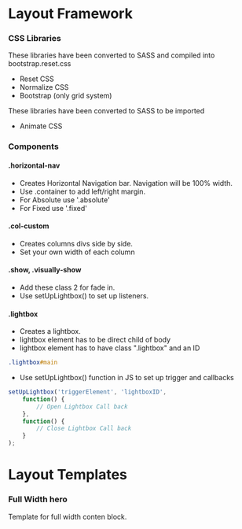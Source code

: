 
# Layout Framework
### CSS Libraries
These libraries have been converted to SASS and compiled into bootstrap.reset.css

- Reset CSS
- Normalize CSS
- Bootstrap (only grid system)

These libraries have been converted to SASS to be imported
- Animate CSS


### Components
#### .horizontal-nav
- Creates Horizontal Navigation bar. Navigation will be 100% width.
- Use .container to add left/right margin.
- For Absolute use '.absolute'
- For Fixed use '.fixed'

#### .col-custom
- Creates columns divs side by side.
- Set your own width of each column

#### .show, .visually-show
- Add these class 2 for fade in.
- Use setUpLightbox() to set up listeners.


#### .lightbox

- Creates a lightbox.
- lightbox element has to be direct child of body
- lightbox element has to have class ".lightbox" and an ID

```sass
.lightbox#main
```

- Use setUpLightbox() function in JS to set up trigger and callbacks

```javascript
setUpLightbox('triggerElement', 'lightboxID',
    function() {
    	// Open Lightbox Call back
    },
    function() {
    	// Close Lightbox Call back
	}
);
```

# Layout Templates
### Full Width hero
Template for full width conten block.
